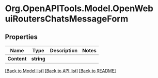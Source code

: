 # Org.OpenAPITools.Model.OpenWebuiRoutersChatsMessageForm

## Properties

Name | Type | Description | Notes
------------ | ------------- | ------------- | -------------
**Content** | **string** |  | 

[[Back to Model list]](../../README.md#documentation-for-models) [[Back to API list]](../../README.md#documentation-for-api-endpoints) [[Back to README]](../../README.md)

